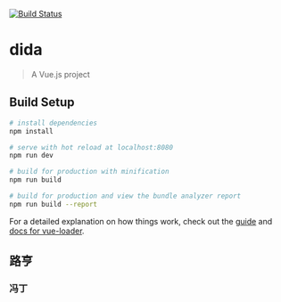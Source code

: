 [![Build Status](https://www.travis-ci.org/lHeng9/dida_frontend.svg?branch=master)](https://www.travis-ci.org/lHeng9/dida_frontend)
# dida

> A Vue.js project

## Build Setup

``` bash
# install dependencies
npm install

# serve with hot reload at localhost:8080
npm run dev

# build for production with minification
npm run build

# build for production and view the bundle analyzer report
npm run build --report
```

For a detailed explanation on how things work, check out the [guide](http://vuejs-templates.github.io/webpack/) and [docs for vue-loader](http://vuejs.github.io/vue-loader).

## 路亨

### 冯丁
